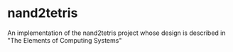 # nand2tetris
An implementation of the nand2tetris project whose design is described in "The Elements of Computing Systems"
